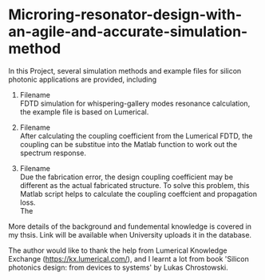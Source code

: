 # Microring-resonator-design-with-an-agile-and-accurate-simulation-method
In this Project, several simulation methods and example files for silicon photonic applications are provided, including
1. Filename\
FDTD simulation for whispering-gallery modes resonance calculation, the example file is based on Lumerical. 

2. Filename\
After calculating the coupling coefficient from the Lumerical FDTD, the coupling can be substitue into the Matlab function to work out the spectrum response.

3. Filename\
Due the fabrication error, the design coupling coefficient may be different as the actual fabricated structure. To solve this problem, this Matlab script helps to calculate the coupling coeffcient and propagation loss. \
The 










More details of the background and fundemental knowledge is covered in my thsis. Link will be available when University uploads it in the database. 

The author would like to thank the help from Lumerical Knowledge Exchange (https://kx.lumerical.com/), and I learnt a lot from book 'Silicon photonics design: from devices to systems' by Lukas Chrostowski. 

